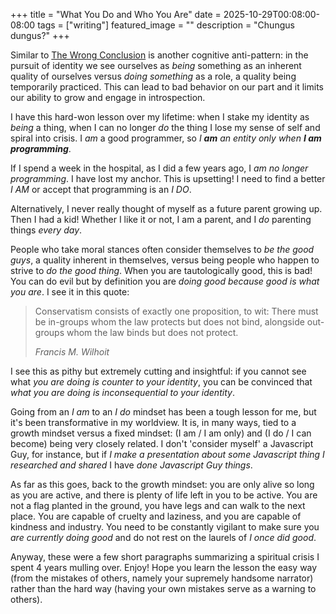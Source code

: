 +++
title = "What You Do and Who You Are"
date = 2025-10-29T00:08:00-08:00
tags = ["writing"]
featured_image = ""
description = "Chungus dungus?"
+++

Similar to [The Wrong Conclusion](../the-wrong-conclusion/) is another cognitive anti-pattern: in the pursuit of identity we see ourselves as _being_ something as an inherent quality of ourselves versus _doing something_ as a role, a quality being temporarily practiced. This can lead to bad behavior on our part and it limits our ability to grow and engage in introspection.

I have this hard-won lesson over my lifetime: when I stake my identity as _being_ a thing, when I can no longer _do_ the thing I lose my sense of self and spiral into crisis. I _am_ a good programmer, so _I **am** an entity only when **I am programming**_.

If I spend a week in the hospital, as I did a few years ago, I _am no longer programming_. I have lost my anchor. This is upsetting! I need to find a better _I AM_ or accept that programming is an _I DO_.

Alternatively, I never really thought of myself as a future parent growing up. Then I had a kid! Whether I like it or not, I am a parent, and I _do_ parenting things _every day_.

People who take moral stances often consider themselves to _be the good guys_, a quality inherent in themselves, versus being people who happen to strive to _do the good thing_. When you are tautologically good, this is bad! You can do evil but by definition you are _doing good because good is what you are_. I see it in this quote:

> Conservatism consists of exactly one proposition, to wit: There must be in-groups whom the law protects but does not bind, alongside out-groups whom the law binds but does not protect.
>
> _Francis M. Wilhoit_

I see this as pithy but extremely cutting and insightful: if you cannot see what _you are doing is counter to your identity_, you can be convinced that _what you are doing is inconsequential to your identity_.

Going from an _I am_ to an _I do_ mindset has been a tough lesson for me, but it's been transformative in my worldview. It is, in many ways, tied to a growth mindset versus a fixed mindset: (I am / I am only) and (I do / I can become) being very closely related. I don't 'consider myself' a Javascript Guy, for instance, but if _I make a presentation about some Javascript thing I researched and shared_ I have _done Javascript Guy things_.

As far as this goes, back to the growth mindset: you are only alive so long as you are active, and there is plenty of life left in you to be active. You are not a flag planted in the ground, you have legs and can walk to the next place. You are capable of cruelty and laziness, and you are capable of kindness and industry. You need to be constantly vigilant to make sure you _are currently doing good_ and do not rest on the laurels of _I once did good_.

Anyway, these were a few short paragraphs summarizing a spiritual crisis I spent 4 years mulling over. Enjoy! Hope you learn the lesson the easy way (from the mistakes of others, namely your supremely handsome narrator) rather than the hard way (having your own mistakes serve as a warning to others).
